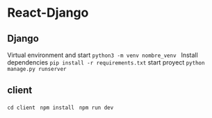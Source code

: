 # React-Django

## Django
 Virtual environment and start
``` python3 -m venv nombre_venv  ```
Install dependencies
```pip install -r requirements.txt```
start proyect
``` python manage.py runserver  ```
## client
```cd client ```
```npm install ```
```npm run dev ```

